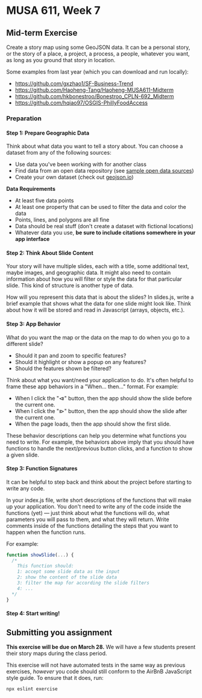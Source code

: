 # MUSA 611, Week 7

## Mid-term Exercise

Create a story map using some GeoJSON data. It can be a personal story, or the
story of a place, a project, a process, a people, whatever you want, as long as
you ground that story in location.

Some examples from last year (which you can download and run locally):
- https://github.com/gxzhao1/SF-Business-Trend
- https://github.com/Haoheng-Tang/Haoheng-MUSA611-Midterm
- https://github.com/hkbonestroo/Bonestroo_CPLN-692_Midterm
- https://github.com/hqiao97/OSGIS-PhillyFoodAccess

### Preparation

#### Step 1: Prepare Geographic Data

Think about what data you want to tell a story about. You can choose a dataset from any of the following sources:

* Use data you've been working with for another class
* Find data from an open data repository (see [sample open data sources](sample-open-data-sources.md))
* Create your own dataset (check out [geojson.io](https://geojson.io))

**Data Requirements**
* At least five data points
* At least one property that can be used to filter the data and color the data
* Points, lines, and polygons are all fine
* Data should be real stuff (don't create a dataset with fictional locations)
* Whatever data you use, **be sure to include citations somewhere in your app interface**

#### Step 2: Think About Slide Content

Your story will have multiple slides, each with a title, some additional text, maybe images, and geographic data. It might also need to contain information about how you will filter or style the data for that particular slide. This kind of structure is another type of data.

How will you represent this data that is about the slides? In slides.js, write a brief example that shows what the data for one slide might look like. Think about how it will be stored and read in Javascript (arrays, objects, etc.).

#### Step 3: App Behavior

What do you want the map or the data on the map to do when you go to a different
slide?
- Should it pan and zoom to specific features?
- Should it highlight or show a popup on any features?
- Should the features shown be filtered?

Think about what you want/need your application to do. It's often helpful to
frame these app behaviors in a "When... then..." format. For example:
- When I click the "⧏" button, then the app should show the slide before the
  current one.
- When I click the "⧐" button, then the app should show the slide after the
  current one.
- When the page loads, then the app should show the first slide.

These behavior descriptions can help you determine what functions you need to
write. For example, the behaviors above imply that you should have functions to
handle the next/previous button clicks, and a function to show a given slide.

#### Step 3: Function Signatures

It can be helpful to step back and think about the project before starting to write any code.

In your index.js file, write short descriptions of the functions that will make up your application. You don't need to write any of the code inside the functions (yet) — just think about what the functions will do, what parameters you will pass to them, and what they will return. Write comments inside of the functions detailing the steps that you want to happen when the function runs.

For example:

```js
function showSlide(...) {
  /*
    This function should:
    1: accept some slide data as the input
    2: show the content of the slide data
    3: filter the map for according the slide filters
    4: ...
  */
}
```

#### Step 4: Start writing!

## Submitting you assignment

**This exercise will be due on March 28.** We will have a few students present their story maps during the class period.

This exercise will not have automated tests in the same way as previous exercises, _however_ you code should still conform to the AirBnB JavaScript style guide. To ensure that it does, run:

```
npx eslint exercise
```
